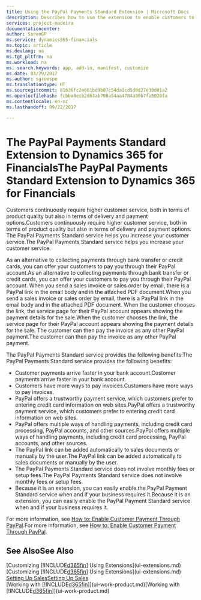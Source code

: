 ```yaml
---
title: Using the PayPal Payments Standard Extension | Microsoft Docs
description: Describes how to use the extension to enable customers to make payments with PayPal.
services: project-madeira
documentationcenter: 
author: SorenGP
ms.service: dynamics365-financials
ms.topic: article
ms.devlang: na
ms.tgt_pltfrm: na
ms.workload: na
ms. search.keywords: app, add-in, manifest, customize
ms.date: 03/29/2017
ms.author: sgroespe
ms.translationtype: HT
ms.sourcegitcommit: 81636fc2e661bd9b07c54da1cd5d0d27e30d01a2
ms.openlocfilehash: fcbba8ecb2d63ab780a54aa4784a30b7fa5020fa
ms.contentlocale: en-nz
ms.lasthandoff: 09/22/2017

---
```

# <a name="the-paypal-payments-standard-extension-to-dynamics-365-for-financials"></a><span data-ttu-id="deddd-103">The PayPal Payments Standard Extension to Dynamics 365 for Financials</span><span class="sxs-lookup"><span data-stu-id="deddd-103">The PayPal Payments Standard Extension to Dynamics 365 for Financials</span></span>
<span data-ttu-id="deddd-104">Customers continuously require higher customer service, both in terms of product quality but also in terms of delivery and payment options.</span><span class="sxs-lookup"><span data-stu-id="deddd-104">Customers continuously require higher customer service, both in terms of product quality but also in terms of delivery and payment options.</span></span> <span data-ttu-id="deddd-105">The PayPal Payments Standard service helps you increase your customer service.</span><span class="sxs-lookup"><span data-stu-id="deddd-105">The PayPal Payments Standard service helps you increase your customer service.</span></span>

<span data-ttu-id="deddd-106">As an alternative to collecting payments through bank transfer or credit cards, you can offer your customers to pay you through their PayPal account.</span><span class="sxs-lookup"><span data-stu-id="deddd-106">As an alternative to collecting payments through bank transfer or credit cards, you can offer your customers to pay you through their PayPal account.</span></span> <span data-ttu-id="deddd-107">When you send a sales invoice or sales order by email, there is a PayPal link in the email body and in the attached PDF document.</span><span class="sxs-lookup"><span data-stu-id="deddd-107">When you send a sales invoice or sales order by email, there is a PayPal link in the email body and in the attached PDF document.</span></span> <span data-ttu-id="deddd-108">When the customer chooses the link, the service page for their PayPal account appears showing the payment details for the sale.</span><span class="sxs-lookup"><span data-stu-id="deddd-108">When the customer chooses the link, the service page for their PayPal account appears showing the payment details for the sale.</span></span> <span data-ttu-id="deddd-109">The customer can then pay the invoice as any other PayPal payment.</span><span class="sxs-lookup"><span data-stu-id="deddd-109">The customer can then pay the invoice as any other PayPal payment.</span></span>

<span data-ttu-id="deddd-110">The PayPal Payments Standard service provides the following benefits:</span><span class="sxs-lookup"><span data-stu-id="deddd-110">The PayPal Payments Standard service provides the following benefits:</span></span>

* <span data-ttu-id="deddd-111">Customer payments arrive faster in your bank account.</span><span class="sxs-lookup"><span data-stu-id="deddd-111">Customer payments arrive faster in your bank account.</span></span>
* <span data-ttu-id="deddd-112">Customers have more ways to pay invoices.</span><span class="sxs-lookup"><span data-stu-id="deddd-112">Customers have more ways to pay invoices.</span></span>
* <span data-ttu-id="deddd-113">PayPal offers a trustworthy payment service, which customers prefer to entering credit card information on web sites.</span><span class="sxs-lookup"><span data-stu-id="deddd-113">PayPal offers a trustworthy payment service, which customers prefer to entering credit card information on web sites.</span></span>
* <span data-ttu-id="deddd-114">PayPal offers multiple ways of handling payments, including credit card processing, PayPal accounts, and other sources.</span><span class="sxs-lookup"><span data-stu-id="deddd-114">PayPal offers multiple ways of handling payments, including credit card processing, PayPal accounts, and other sources.</span></span>
* <span data-ttu-id="deddd-115">The PayPal link can be added automatically to sales documents or manually by the user.</span><span class="sxs-lookup"><span data-stu-id="deddd-115">The PayPal link can be added automatically to sales documents or manually by the user.</span></span>
* <span data-ttu-id="deddd-116">The PayPal Payments Standard service does not involve monthly fees or setup fees.</span><span class="sxs-lookup"><span data-stu-id="deddd-116">The PayPal Payments Standard service does not involve monthly fees or setup fees.</span></span>
* <span data-ttu-id="deddd-117">Because it is an extension, you can easily enable the PayPal Payment Standard service when and if your business requires it.</span><span class="sxs-lookup"><span data-stu-id="deddd-117">Because it is an extension, you can easily enable the PayPal Payment Standard service when and if your business requires it.</span></span>  

<span data-ttu-id="deddd-118">For more information, see [How to: Enable Customer Payment Through PayPal](sales-how-enable-payment-service-extensions.md).</span><span class="sxs-lookup"><span data-stu-id="deddd-118">For more information, see [How to: Enable Customer Payment Through PayPal](sales-how-enable-payment-service-extensions.md).</span></span>

## <a name="see-also"></a><span data-ttu-id="deddd-119">See Also</span><span class="sxs-lookup"><span data-stu-id="deddd-119">See Also</span></span>
<span data-ttu-id="deddd-120">[Customizing [!INCLUDE[d365fin](includes/d365fin_md.md)] Using Extensions](ui-extensions.md)</span><span class="sxs-lookup"><span data-stu-id="deddd-120">[Customizing [!INCLUDE[d365fin](includes/d365fin_md.md)] Using Extensions](ui-extensions.md)</span></span>  
[<span data-ttu-id="deddd-121">Setting Up Sales</span><span class="sxs-lookup"><span data-stu-id="deddd-121">Setting Up Sales</span></span>](sales-setup-sales.md)  
<span data-ttu-id="deddd-122">[Working with [!INCLUDE[d365fin](includes/d365fin_md.md)]](ui-work-product.md)</span><span class="sxs-lookup"><span data-stu-id="deddd-122">[Working with [!INCLUDE[d365fin](includes/d365fin_md.md)]](ui-work-product.md)</span></span>

